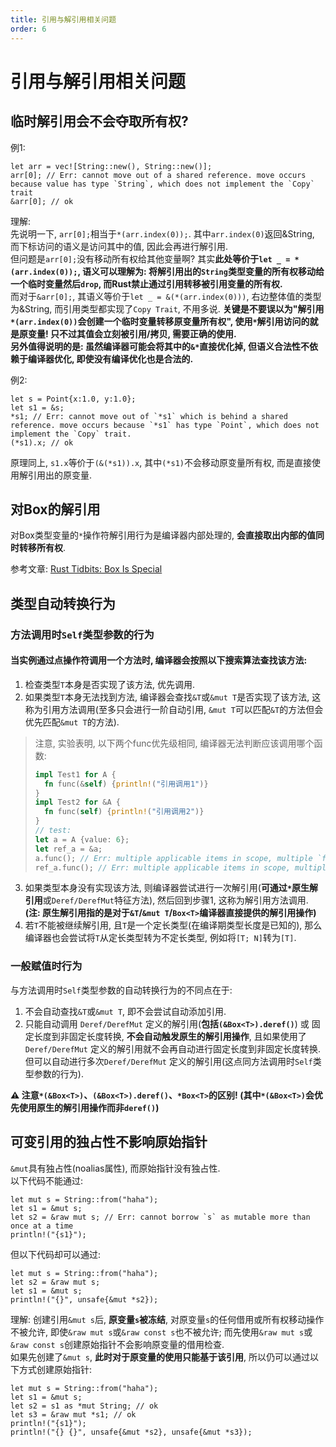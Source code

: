 ```yaml
---
title: 引用与解引用相关问题
order: 6
---
```


# 引用与解引用相关问题

## 临时解引用会不会夺取所有权?

例1:
```rust:no-line-numbers
let arr = vec![String::new(), String::new()];
arr[0]; // Err: cannot move out of a shared reference. move occurs because value has type `String`, which does not implement the `Copy` trait
&arr[0]; // ok
```
理解: \
先说明一下, `arr[0];`相当于`*(arr.index(0));`. 其中`arr.index(0)`返回&String, 而下标访问的语义是访问其中的值, 因此会再进行解引用. \
但问题是`arr[0];`没有移动所有权给其他变量啊? 其实**此处等价于`let _ = *(arr.index(0));`, 语义可以理解为: 将解引用出的`String`类型变量的所有权移动给一个临时变量然后`drop`, 而Rust禁止通过引用转移被引用变量的所有权.** \
而对于`&arr[0];`, 其语义等价于`let _ = &(*(arr.index(0)))`, 右边整体值的类型为&String, 而引用类型都实现了`Copy Trait`, 不用多说. **关键是不要误以为"解引用`*(arr.index(0))`会创建一个临时变量转移原变量所有权", 使用`*`解引用访问的就是原变量! 只不过其值会立刻被引用/拷贝, 需要正确的使用.** \
**另外值得说明的是: 虽然编译器可能会将其中的`&*`直接优化掉, 但语义合法性不依赖于编译器优化, 即使没有编译优化也是合法的.**

例2:
```rust:no-line-numbers
let s = Point{x:1.0, y:1.0};
let s1 = &s;
*s1; // Err: cannot move out of `*s1` which is behind a shared reference. move occurs because `*s1` has type `Point`, which does not implement the `Copy` trait.
(*s1).x; // ok
```
原理同上, `s1.x`等价于`(&(*s1)).x`, 其中`(*s1)`不会移动原变量所有权, 而是直接使用解引用出的原变量.

## 对Box的解引用

对Box类型变量的`*`操作符解引用行为是编译器内部处理的, **会直接取出内部的值同时转移所有权**.

参考文章: [Rust Tidbits: Box Is Special](../EnglishReading/Rust%20Tidbits:%20Box%20Is%20Special.md)

## 类型自动转换行为

### 方法调用时`Self`类型参数的行为

#### 当实例通过点操作符调用一个方法时, 编译器会按照以下搜索算法查找该方法:
1. 检查类型`T`本身是否实现了该方法, 优先调用.
2. 如果类型`T`本身无法找到方法, 编译器会查找`&T`或`&mut T`是否实现了该方法, 这称为引用方法调用(至多只会进行一阶自动引用, `&mut T`可以匹配`&T`的方法但会优先匹配`&mut T`的方法).
> 注意, 实验表明, 以下两个func优先级相同, 编译器无法判断应该调用哪个函数:
> ```rust
> impl Test1 for A {
>   fn func(&self) {println!("引用调用1")}
> }
> impl Test2 for &A {
>   fn func(self) {println!("引用调用2")}
> }
> // test:
> let a = A {value: 6};
> let ref_a = &a;
> a.func(); // Err: multiple applicable items in scope, multiple `func` found.
> ref_a.func(); // Err: multiple applicable items in scope, multiple `func` found.
> ```
3. 如果类型本身没有实现该方法, 则编译器尝试进行一次解引用(**可通过`*`原生解引用**或`Deref/DerefMut`特征方法), 然后回到步骤1, 这称为解引用方法调用. **(注: 原生解引用指的是对于`&T`/`&mut T`/`Box<T>`编译器直接提供的解引用操作)**
4. 若`T`不能被继续解引用, 且`T`是一个定长类型(在编译期类型长度是已知的), 那么编译器也会尝试将`T`从定长类型转为不定长类型, 例如将`[T; N]`转为`[T]`.

### 一般赋值时行为

与方法调用时`Self`类型参数的自动转换行为的不同点在于: 
1. 不会自动查找`&T`或`&mut T`, 即不会尝试自动添加引用. 
2. 只能自动调用 `Deref/DerefMut` 定义的解引用(**包括`(&Box<T>).deref()`**) 或 固定长度到非固定长度转换, **不会自动触发原生的解引用操作**, 且如果使用了`Deref/DerefMut` 定义的解引用就不会再自动进行固定长度到非固定长度转换. 但可以自动进行多次`Deref/DerefMut` 定义的解引用(这点同方法调用时`Self`类型参数的行为).

**⚠️ 注意`*(&Box<T>)`、`(&Box<T>).deref()`、`*Box<T>`的区别! (其中`*(&Box<T>)`会优先使用原生的解引用操作而非`deref()`)**

## 可变引用的独占性不影响原始指针

`&mut`具有独占性(noalias属性), 而原始指针没有独占性. \
以下代码不能通过:
```rust:no-line-numbers
let mut s = String::from("haha");
let s1 = &mut s;
let s2 = &raw mut s; // Err: cannot borrow `s` as mutable more than once at a time
println!("{s1}");
```
但以下代码却可以通过:
```rust:no-line-numbers
let mut s = String::from("haha");
let s2 = &raw mut s;
let s1 = &mut s;
println!("{}", unsafe{&mut *s2});
```
理解: 创建引用`&mut s`后, **原变量`s`被冻结**, 对原变量`s`的任何借用或所有权移动操作不被允许, 即使`&raw mut s`或`&raw const s`也不被允许; 而先使用`&raw mut s`或`&raw const s`创建原始指针不会影响原变量的借用检查. \
如果先创建了`&mut s`, **此时对于原变量的使用只能基于该引用**, 所以仍可以通过以下方式创建原始指针:
```rust:no-line-numbers
let mut s = String::from("haha");
let s1 = &mut s;
let s2 = s1 as *mut String; // ok
let s3 = &raw mut *s1; // ok
println!("{s1}");
println!("{} {}", unsafe{&mut *s2}, unsafe{&mut *s3});
```
